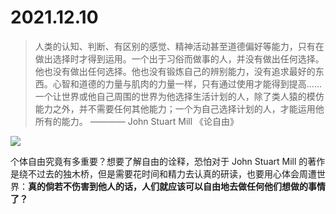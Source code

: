 
# 2021.12.10

> 人类的认知、判断、有区别的感觉、精神活动甚至道德偏好等能力，只有在做出选择时才得到运用。一个出于习俗而做事的人，并没有做出任何选择。他也没有做出任何选择。他也没有锻炼自己的辨别能力，没有追求最好的东西。心智和道德的力量与肌肉的力量一样，只有通过使用才能得到提高......一个让世界或他自己周围的世界为他选择生活计划的人，除了类人猿的模仿能力之外，并不需要任何其他能力；一个为自己选择计划的人，才能运用他所有的能力。
>        ———— John Stuart Mill 《论自由》

![](https://upload.wikimedia.org/wikipedia/commons/thumb/9/99/John_Stuart_Mill_by_London_Stereoscopic_Company%2C_c1870.jpg/440px-John_Stuart_Mill_by_London_Stereoscopic_Company%2C_c1870.jpg)

个体自由究竟有多重要？想要了解自由的诠释，恐怕对于 John Stuart Mill 的著作是绕不过去的独木桥，但是需要花时间和精力去认真的研读，也要用心体会周遭世界：**真的倘若不伤害到他人的话，人们就应该可以自由地去做任何他们想做的事情了？** 
